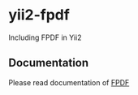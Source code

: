 # yii2-fpdf
Including FPDF in Yii2

## Documentation
Please read documentation of [FPDF](http://fpdf.de/dokumentation/)
